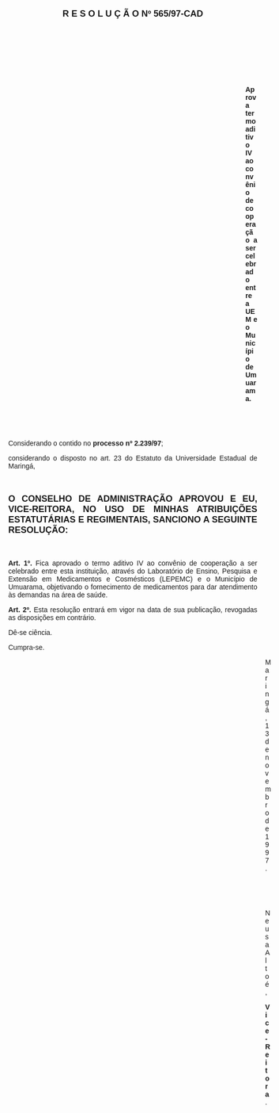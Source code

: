 <BODY>

<B><FONT FACE="Arial" SIZE=4><P ALIGN="CENTER">R E S O L U &Ccedil; &Atilde; O   Nº 565/97-CAD</P>
</B></FONT><FONT FACE="Arial">
<P>&nbsp;</P>
<P>&nbsp;</P>
<P>&nbsp;</P>
<P>&nbsp;</P><DIR>
<DIR>
<DIR>
<DIR>
<DIR>
<DIR>
<DIR>
<DIR>
<DIR>
<DIR>
<DIR>
<DIR>

<B><P ALIGN="JUSTIFY">Aprova termo aditivo IV ao conv&ecirc;nio de coopera&ccedil;&atilde;o a ser celebrado entre a UEM e o Munic&iacute;pio de Umuarama.</P>
</B><P ALIGN="JUSTIFY"></P>
<P>&nbsp;</P>
<P>&nbsp;</P></DIR>
</DIR>
</DIR>
</DIR>
</DIR>
</DIR>
</DIR>
</DIR>
</DIR>
</DIR>
</DIR>
</DIR>

<P ALIGN="JUSTIFY">&#9;Considerando o contido no<B> processo nº 2.239/97</B>;</P>
<P ALIGN="JUSTIFY">&#9;considerando o disposto no art. 23 do Estatuto da Universidade Estadual de Maring&aacute;,</P>
<P ALIGN="JUSTIFY"></P>
<P ALIGN="JUSTIFY">&nbsp;</P>
</FONT><B><FONT FACE="Arial" SIZE=4><P ALIGN="JUSTIFY">O CONSELHO DE ADMINISTRA&Ccedil;&Atilde;O APROVOU E EU, VICE-REITORA, NO USO DE MINHAS ATRIBUI&Ccedil;&Otilde;ES ESTATUT&Aacute;RIAS E REGIMENTAIS, SANCIONO A SEGUINTE RESOLU&Ccedil;&Atilde;O:</P>
</B></FONT><FONT FACE="Arial"><P ALIGN="JUSTIFY"></P>
<P ALIGN="JUSTIFY">&nbsp;</P>
<P ALIGN="JUSTIFY">&#9;<B>Art. 1º. </B>Fica aprovado o termo aditivo IV ao conv&ecirc;nio de coopera&ccedil;&atilde;o a ser celebrado entre esta institui&ccedil;&atilde;o, atrav&eacute;s do Laborat&oacute;rio de Ensino, Pesquisa e Extens&atilde;o em Medicamentos e Cosm&eacute;sticos (LEPEMC) e o Munic&iacute;pio de Umuarama, objetivando o fornecimento de medicamentos para dar atendimento &agrave;s demandas na &aacute;rea de sa&uacute;de.</P>
<P ALIGN="JUSTIFY">&#9;<B>Art. 2º.</B> Esta resolu&ccedil;&atilde;o entrar&aacute; em vigor na data de sua publica&ccedil;&atilde;o, revogadas as disposi&ccedil;&otilde;es em contr&aacute;rio.</P>
<P>&#9;D&ecirc;-se ci&ecirc;ncia.</P>
<P>&#9;Cumpra-se.</P>
<DIR>
<DIR>
<DIR>
<DIR>
<DIR>
<DIR>
<DIR>
<DIR>
<DIR>
<DIR>
<DIR>
<DIR>
<DIR>

<P>Maring&aacute;, 13 de novembro de 1997.</P>

<P>&nbsp;</P>
<P>&nbsp;</P>
<P>Neusa Alto&eacute;,</P>
<B><P>Vice-Reitora</B>.</P></DIR>
</DIR>
</DIR>
</DIR>
</DIR>
</DIR>
</DIR>
</DIR>
</DIR>
</DIR>
</DIR>
</DIR>
</DIR>
</FONT></BODY>
